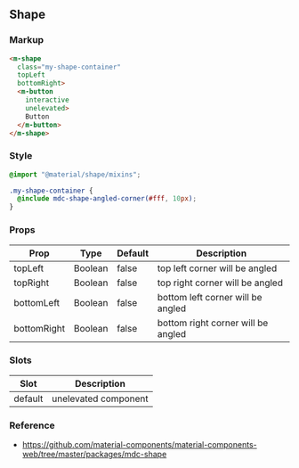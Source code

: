 ## Shape

### Markup

```html
<m-shape
  class="my-shape-container"
  topLeft
  bottomRight>
  <m-button
    interactive
    unelevated>
    Button
  </m-button>
</m-shape>
```

### Style

```scss
@import "@material/shape/mixins";

.my-shape-container {
  @include mdc-shape-angled-corner(#fff, 10px);
}
```
### Props

| Prop | Type | Default | Description |
|------|------|---------|-------------|
| topLeft | Boolean | false | top left corner will be angled |
| topRight | Boolean | false | top right corner will be angled |
| bottomLeft | Boolean | false | bottom left corner will be angled |
| bottomRight | Boolean | false | bottom right corner will be angled |

### Slots

| Slot | Description |
|------|-------------|
| default | unelevated component |

### Reference

- https://github.com/material-components/material-components-web/tree/master/packages/mdc-shape

